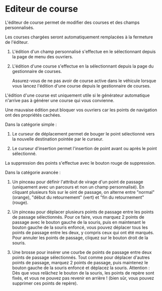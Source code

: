 # Editeur de course

  
  
L'éditeur de course permet de modifier des courses et des champs personnalisés.  
  
Les courses chargées seront automatiquement remplacées à la fermeture de l'éditeur.  
  
  
  
1) L'édition d'un champ personnalisé s'effectue en le sélectionnant depuis la page de menu des ouvriers.  
  
2) L'édition d'une course s'effectue en la sélectionnant depuis la page du gestionnaire de courses.   
  
   Assurez-vous de ne pas avoir de course active dans le véhicule lorsque vous lancez l'édition d'une course depuis le gestionnaire de courses.  
  
  
  
L'édition d'une course est uniquement utile si le générateur automatique n'arrive pas à générer une course qui vous convienne.  
  
Une mauvaise édition peut bloquer vos ouvriers car les points de navigation ont des propriétés cachées.  
  


  
  
Dans la catégorie simple :  
  
1) Le curseur de déplacement permet de bouger le point sélectionné vers la nouvelle destination pointée par le curseur.  
  
2) Le curseur d'insertion permet l'insertion de point avant ou après le point sélectionné.  
  
  
  
La suppression des points s'effectue avec le bouton rouge de suppression.  
  


  
  
Dans la catégorie avancée :  
  
1) Un pinceau pour définir l'attribut de virage d'un point de passage (uniquement avec un parcours et non un champ personnalisé). En cliquant plusieurs fois sur le oint de passage, on alterne entre "normal" (orange), "début du retournement" (vert) et "fin du retournement" (rouge).  
  
  
  
2) Un pinceau pour déplacer plusieurs points de passage entre les points de passage sélectionnés. Pour ce faire, vous marquez 2 points de passage avec le bouton gauche de la souris, puis en maintenant le bouton gauche de la souris enfoncé, vous pouvez déplacer tous les points de passage entre les deux, y compris ceux qui ont été marqués. Pour annuler les points de passage, cliquez sur le bouton droit de la souris.  
  
  
  
3) Une brosse pour insérer une courbe de points de passage entre deux points de passage sélectionnés. Tout comme pour déplacer d'autres points de passage, marquez 2 points de passage, puis maintenez le bouton gauche de la souris enfoncé et déplacez la souris. Attention : Dès que vous relâchez le bouton de la souris, les points de repère sont fixés, et vous ne pouvez pas revenir en arrière ! (bien sûr, vous pouvez supprimer ces points de repère).  
  


